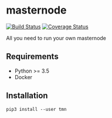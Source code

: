 # masternode

[![Build Status](https://travis-ci.org/tomochain/masternode.svg?branch=master)](https://travis-ci.org/tomochain/masternode) [![Coverage Status](https://coveralls.io/repos/github/tomochain/masternode/badge.svg?branch=master)](https://coveralls.io/github/tomochain/masternode?branch=master)

All you need to run your own masternode

## Requirements

- Python >= 3.5
- Docker

## Installation

```
pip3 install --user tmn
```
